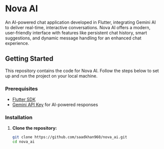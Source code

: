 # Nova AI

An AI-powered chat application developed in Flutter, integrating Gemini AI to deliver real-time, interactive conversations. Nova AI offers a modern, user-friendly interface with features like persistent chat history, smart suggestions, and dynamic message handling for an enhanced chat experience.

## Getting Started

This repository contains the code for Nova AI. Follow the steps below to set up and run the project on your local machine.

### Prerequisites

- [Flutter SDK](https://flutter.dev/docs/get-started/install)
- [Gemini API Key](https://gemini.ai/) for AI-powered responses

### Installation

1. **Clone the repository:**
   ```bash
   git clone https://github.com/saadkhan960/nova_ai.git
   cd nova_ai

